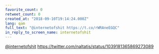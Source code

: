```yaml
---
favorite_count: 0
retweet_count: 0
created_at: "2018-09-10T19:14:24.000Z"
lang: qam
full_text: "@internetofshit https://t.co/rWRAneEGQC"
in_reply_to_screen_name: internetofshit
---
```


[@internetofshit](https://twitter.com/internetofshit)
<https://twitter.com/naltatis/status/1039181365869273089>
